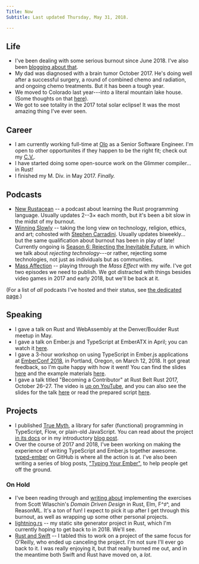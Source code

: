 ```yaml
---
Title: Now
Subtitle: Last updated Thursday, May 31, 2018.

---
```


## Life

* I've been dealing with some serious burnout since June 2018. I've also been [blogging about that][burnout].
* My dad was diagnosed with a brain tumor October 2017. He's doing well after a successful surgery, a round of combined chemo and radiation, and ongoing chemo treatments. But it has been a tough year.
* We moved to Colorado last year---into a literal mountain lake house. (Some thoughts on that [here](https://krycho.com/were-in/)).
* We got to see totality in the 2017 total solar eclipse! It was the most amazing thing I've ever seen.

[burnout]: https://www.chriskrycho.com/burnout

## Career

* I am currently working full-time at [Olo](https://www.olo.com) as a Senior Software Engineer. I'm open to other opportunites if they happen to be the right fit; check out my [C.V.].
* I have started doing some open-source work on the Glimmer compiler... in Rust!
* I finished my M. Div. in May 2017. _Finally._

[C.V.]: https://www.chriskrycho.com/cv

## Podcasts

* [New Rustacean](http://www.newrustacean.com) -- a podcast about learning the Rust programming language. Usually updates 2--3&times; each month, but it's been a bit slow in the midst of my burnout.
* [Winning Slowly](http://www.winningslowly.org) -- taking the long view on technology, religion, ethics, and art; cohosted with [Stephen Carradini](http://stephencarradini.com). Usually updates biweekly… but the same qualification about burnout has been in play of late! Currently ongoing is [Season 6: Rejecting the Inevitable Future](https://winningslowly.org/season-6.html), in which we talk about *rejecting technology*---or rather, rejecting some technologies, not just as individuals but as communities.
* [Mass Affection](https://www.massaffection.com) -- playing through the _Mass Effect_ with my wife. I've got two episodes we need to publish. We got distracted with things besides video games in 2017 and early 2018, but we'll be back at it.

(For a list of _all_ podcasts I've hosted and their status, see [the dedicated page](/podcasts.html).)

## Speaking

* I gave a talk on Rust and WebAssembly at the Denver/Boulder Rust meetup in May.
* I gave a talk on Ember.js and TypeScript at EmberATX in April; you can watch it [here](https://www.youtube.com/watch?v=fFzxbBrvytU).
* I gave a 3-hour workshop on using TypeScript in Ember.js applications at [EmberConf 2018](http://emberconf.com), in Portland, Oregon, on March 12, 2018. It got great feedback, so I'm quite happy with how it went! You can find the slides [here](https://github.com/chriskrycho/emberconf-slides) and the example materials [here](https://github.com/chriskrycho/emberconf).
* I gave a talk titled "Becoming a Contributor" at Rust Belt Rust 2017, October 26–27. The video is [up on YouTube](https://www.youtube.com/watch?v=Abu2BNixXak), and you can also see the slides for the talk [here](/talks/rust-belt-rust/) or read the prepared script [here](/2017/becoming-a-contributor.html).

## Projects

* I published [True Myth](https://github.com/chriskrycho/true-myth), a library for safer (functional) programming in TypeScript, Flow, or plain-old JavaScript. You can read about the project [in its docs](https://true-myth.js.org) or in my introductory [blog post](http://www.chriskrycho.com/2017/announcing-true-myth-10.html).
* Over the course of 2017 and 2018, I've been working on making the experience of writing TypeScript and Ember.js together awesome. [typed-ember](https://github.com/typed-ember) on GitHub is where all the action is at. I've also been writing a series of blog posts, ["Typing Your Ember"](http://www.chriskrycho.com/typing-your-ember/), to help people get off the ground.

### On Hold

* I've been reading through and [writing about](/exploring-four-languages.html) implementing the exercises from Scott Wlaschin's _Domain Driven Design_ in Rust, Elm, F^♯^, and ReasonML. It's a ton of fun! I expect to pick it up after I get through this burnout, as well as wrapping up some other personal projects.
* [lightning.rs](https://github.com/chriskrycho/lightning-rs/) -- my static site generator project in Rust, which I'm currently hoping to get back to in 2018. We'll see.
* [Rust and Swift](http://www.chriskrycho.com/rust-and-swift.html) -- I tabled this to work on a project of the same focus for O'Reilly, who ended up canceling the project. I'm not sure I'll ever go back to it. I was really enjoying it, but that really burned me out, and in the meantime both Swift and Rust have moved on, a _lot_.
